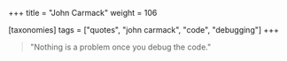 +++
title = "John Carmack"
weight = 106

[taxonomies]
tags = ["quotes", "john carmack", "code", "debugging"]
+++

> "Nothing is a problem once you debug the code."
